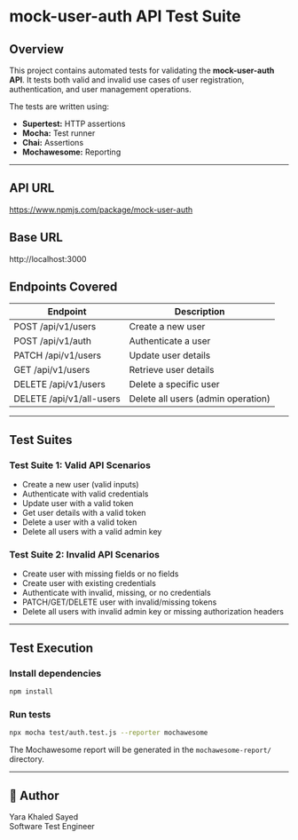# mock-user-auth API Test Suite

## Overview
This project contains automated tests for validating the **mock-user-auth API**. It tests both valid and invalid use cases of user registration, authentication, and user management operations.

The tests are written using:
- **Supertest:** HTTP assertions
- **Mocha:** Test runner
- **Chai:** Assertions
- **Mochawesome:** Reporting

---

## API URL
https://www.npmjs.com/package/mock-user-auth

## Base URL
http://localhost:3000

## Endpoints Covered

| Endpoint                | Description                          |
|------------------------|--------------------------------------|
| POST /api/v1/users      | Create a new user                    |
| POST /api/v1/auth       | Authenticate a user                  |
| PATCH /api/v1/users     | Update user details                  |
| GET /api/v1/users       | Retrieve user details                |
| DELETE /api/v1/users    | Delete a specific user               |
| DELETE /api/v1/all-users| Delete all users (admin operation)   |

---

## Test Suites

### Test Suite 1: Valid API Scenarios
- Create a new user (valid inputs)
- Authenticate with valid credentials
- Update user with a valid token
- Get user details with a valid token
- Delete a user with a valid token
- Delete all users with a valid admin key

### Test Suite 2: Invalid API Scenarios
- Create user with missing fields or no fields
- Create user with existing credentials
- Authenticate with invalid, missing, or no credentials
- PATCH/GET/DELETE user with invalid/missing tokens
- Delete all users with invalid admin key or missing authorization headers

---

## Test Execution

### Install dependencies
```bash
npm install
```

### Run tests
```bash
npx mocha test/auth.test.js --reporter mochawesome
```

The Mochawesome report will be generated in the `mochawesome-report/` directory.

---

## 🔗 Author
Yara Khaled Sayed  
Software Test Engineer

